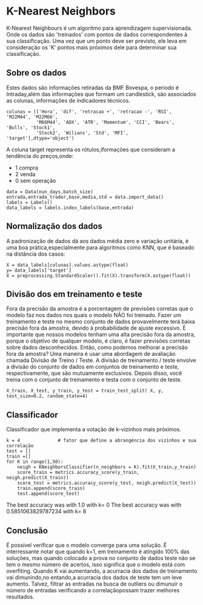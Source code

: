 # K-Nearest Neighbors

K-Nearest Neighbours é um algoritmo para aprendizagem supervisionada. Onde os dados são 'treinados' com pontos de dados correspondentes à sua classificação. Uma vez que um ponto deve ser previsto, ele leva em consideração os 'K' pontos mais próximos dele para determinar sua classificação.

## Sobre os dados
Estes dados são informações retiradas da BMF Bovespa, o periodo é Intraday,além das informações que formam um candlestick, são associados as colunas, informações de indicadores técnicos.
```
colunas = (['Hora', 'dif', 'retracao +', 'retracao -', 'RSI', 'M22M44', 'M22M66',
           'M66M44', 'ADX', 'ATR', 'Momentum', 'CCI', 'Bears', 'Bulls', 'Stock1',
           'Stock2', 'Wilians', 'Std', 'MFI', 'target'],dtype='object')
```
A coluna target representa os rótulos,iformações que consideram a tendência do preços,onde:
  - 1 compra
  - 2 venda
  - 0 sem operação
```
data = Data(nun_days,batch_size)
entrada,entrada_trader,base,media,std = data.import_data()
labels = Labels()
data_labels = labels.index_labels(base,entrada)
```
## Normalização dos dados
A padronização de dados dá aos dados média zero e variação unitária, é uma boa prática,especialmente para algoritmos como KNN, que é baseado na distância dos casos:
```
X = data_labels[colunas].values.astype(float)
y= data_labels['target']
X = preprocessing.StandardScaler().fit(X).transform(X.astype(float))
```
## Divisão dos em treinamento e teste
Fora da precisão da amostra é a porcentagem de previsões corretas que o modelo faz nos dados nos quais o modelo NÃO foi treinado. Fazer um treinamento e teste no mesmo conjunto de dados provavelmente terá baixa precisão fora da amostra, devido à probabilidade de ajuste excessivo.
É importante que nossos modelos tenham uma alta precisão fora da amostra, porque o objetivo de qualquer modelo, é claro, é fazer previsões corretas sobre dados desconhecidos. Então, como podemos melhorar a precisão fora da amostra? Uma maneira é usar uma abordagem de avaliação chamada Divisão de Treino / Teste. A divisão de treinamento / teste envolve a divisão do conjunto de dados em conjuntos de treinamento e teste, respectivamente, que são mutuamente exclusivos. Depois disso, você treina com o conjunto de treinamento e testa com o conjunto de teste.
```
X_train, X_test, y_train, y_test = train_test_split( X, y, test_size=0.2, random_state=4)
```
## Classificador
Classificador que implementa a votação de k-vizinhos mais próximos.
```
k = 4              # fator que define a abrangência dos vizinhos e sua correlação
test = []
train =[]
for K in range(1,50):
    neigh = KNeighborsClassifier(n_neighbors = K).fit(X_train,y_train)
    score_train = metrics.accuracy_score(y_train, neigh.predict(X_train))
    score_test = metrics.accuracy_score(y_test, neigh.predict(X_test))
    train.append(score_train)
    test.append(score_test)
```
The best accuracy was with 1.0 with k= 0
The best accuracy was with 0.5851063829787234 with k= 8
## Conclusão

É possível verificar que o modelo converge para uma solução. É interressante notar que quando k=1, em treinamento é atingido 100% das soluções, mas quando colocado a prova no conjunto de dados teste não se tem o mesmo número de acertos, isso significa que o modelo está com overfiting. 
Quando K vai aumentando, a acurracia dos dados de treinamento vai dimunindo,no entando,a acurracia dos dados de teste tem um leve aumento. Talvez, filtrar as entradas na busca de outliers ou dimunuir o número de entradas verificando a correlaçãopossam trazer melhores resultados.




